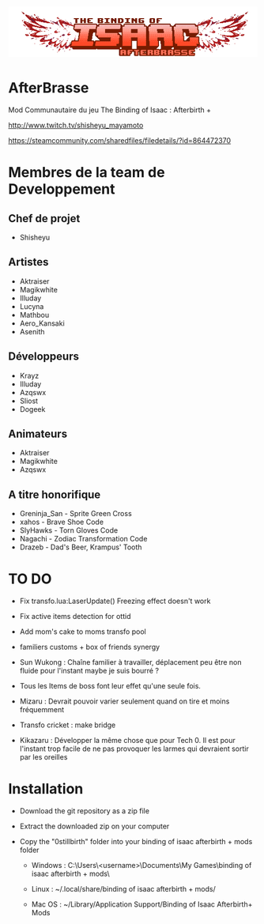 # ![pageres](assets/imgs/afterbrasse-logo.png)

# AfterBrasse
Mod Communautaire du jeu The Binding of Isaac : Afterbirth +

http://www.twitch.tv/shisheyu_mayamoto

https://steamcommunity.com/sharedfiles/filedetails/?id=864472370

# Membres de la team de Developpement

## Chef de projet

- Shisheyu

## Artistes

- Aktraiser
- Magikwhite
- Illuday
- Lucyna
- Mathbou
- Aero_Kansaki
- Asenith

## Développeurs

- Krayz
- Illuday
- Azqswx
- Sliost
- Dogeek

## Animateurs

- Aktraiser
- Magikwhite
- Azqswx

## A titre honorifique

- Greninja_San - Sprite Green Cross
- xahos - Brave Shoe Code
- SlyHawks - Torn Gloves Code
- Nagachi - Zodiac Transformation Code
- Drazeb - Dad's Beer, Krampus' Tooth

# TO DO

- Fix transfo.lua:LaserUpdate() Freezing effect doesn't work

- Fix active items detection for ottid

- Add mom's cake to moms transfo pool

- familiers customs + box of friends synergy

- Sun Wukong : Chaîne familier à travailler, déplacement peu être non fluide pour l'instant maybe je suis bourré ?

- Tous les Items de boss font leur effet qu'une seule fois.

- Mizaru : Devrait pouvoir varier seulement quand on tire et moins fréquemment

- Transfo cricket : make bridge

- Kikazaru : Développer la même chose que pour Tech 0. Il est pour l'instant trop facile de ne pas provoquer les larmes qui devraient sortir par les oreilles

# Installation

- Download the git repository as a zip file
- Extract the downloaded zip on your computer
- Copy the "0stillbirth" folder into your binding of isaac afterbirth + mods folder

    - Windows : C:\\Users\\\<username>\\Documents\\My Games\\binding of isaac afterbirth + mods\\
    
    - Linux : ~/.local/share/binding of isaac afterbirth + mods/
    
    - Mac OS : ~/Library/Application Support/Binding of Isaac Afterbirth+ Mods

